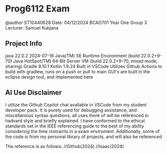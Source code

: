 # Prog6112 Exam

@author ST10440628
Date: 04/12/2024
BCAD701 Year One
Group 3
Lecturer: Samuel Kubjana

## Project Info

java 22.0.2 2024-07-16
Java(TM) SE Runtime Environment (build 22.0.2+9-70)
Java HotSpot(TM) 64-Bit Server VM (build 22.0.2+9-70, mixed mode, sharing)
Gradle 8.10.1
Kotlin 1.9.24
Built in VSCode
Utilizes Github Actions to build with gradlew, runs on a push or pull to main
GUI's are built in the eclipse design tool, and implemented here

## AI Use Disclaimer

I utilize the Github Copilot chat avaliable in VSCode from my student developer pack. It is purely used for debugging assistance, and miscellanious syntax questions, all uses there of will be referenced in hadvard style and briefly explained. I have conformed to the ethical standards set in the IEEE referencing guide to the best of my ability considering the time restraints in a exam enviroment. Additionally, some of the code is from my personal library of projects, and will also be referenced

The reference is as follows:
//Github(2024)
//Isaac(2024)